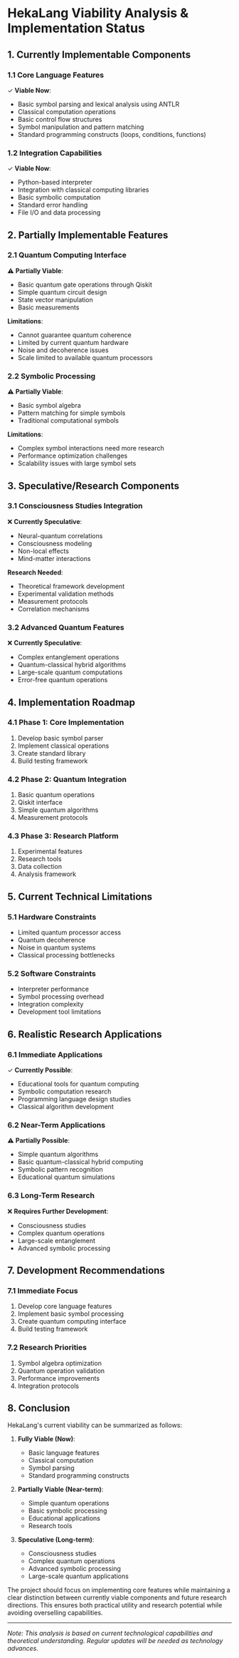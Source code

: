 # HekaLang Viability Analysis & Implementation Status

## 1. Currently Implementable Components

### 1.1 Core Language Features
✓ **Viable Now**:
- Basic symbol parsing and lexical analysis using ANTLR
- Classical computation operations
- Basic control flow structures
- Symbol manipulation and pattern matching
- Standard programming constructs (loops, conditions, functions)

### 1.2 Integration Capabilities
✓ **Viable Now**:
- Python-based interpreter
- Integration with classical computing libraries
- Basic symbolic computation
- Standard error handling
- File I/O and data processing

## 2. Partially Implementable Features

### 2.1 Quantum Computing Interface
⚠️ **Partially Viable**:
- Basic quantum gate operations through Qiskit
- Simple quantum circuit design
- State vector manipulation
- Basic measurements

**Limitations**:
- Cannot guarantee quantum coherence
- Limited by current quantum hardware
- Noise and decoherence issues
- Scale limited to available quantum processors

### 2.2 Symbolic Processing
⚠️ **Partially Viable**:
- Basic symbol algebra
- Pattern matching for simple symbols
- Traditional computational symbols

**Limitations**:
- Complex symbol interactions need more research
- Performance optimization challenges
- Scalability issues with large symbol sets

## 3. Speculative/Research Components

### 3.1 Consciousness Studies Integration
❌ **Currently Speculative**:
- Neural-quantum correlations
- Consciousness modeling
- Non-local effects
- Mind-matter interactions

**Research Needed**:
- Theoretical framework development
- Experimental validation methods
- Measurement protocols
- Correlation mechanisms

### 3.2 Advanced Quantum Features
❌ **Currently Speculative**:
- Complex entanglement operations
- Quantum-classical hybrid algorithms
- Large-scale quantum computations
- Error-free quantum operations

## 4. Implementation Roadmap

### 4.1 Phase 1: Core Implementation
1. Develop basic symbol parser
2. Implement classical operations
3. Create standard library
4. Build testing framework

### 4.2 Phase 2: Quantum Integration
1. Basic quantum operations
2. Qiskit interface
3. Simple quantum algorithms
4. Measurement protocols

### 4.3 Phase 3: Research Platform
1. Experimental features
2. Research tools
3. Data collection
4. Analysis framework

## 5. Current Technical Limitations

### 5.1 Hardware Constraints
- Limited quantum processor access
- Quantum decoherence
- Noise in quantum systems
- Classical processing bottlenecks

### 5.2 Software Constraints
- Interpreter performance
- Symbol processing overhead
- Integration complexity
- Development tool limitations

## 6. Realistic Research Applications

### 6.1 Immediate Applications
✓ **Currently Possible**:
- Educational tools for quantum computing
- Symbolic computation research
- Programming language design studies
- Classical algorithm development

### 6.2 Near-Term Applications
⚠️ **Partially Possible**:
- Simple quantum algorithms
- Basic quantum-classical hybrid computing
- Symbolic pattern recognition
- Educational quantum simulations

### 6.3 Long-Term Research
❌ **Requires Further Development**:
- Consciousness studies
- Complex quantum operations
- Large-scale entanglement
- Advanced symbolic processing

## 7. Development Recommendations

### 7.1 Immediate Focus
1. Develop core language features
2. Implement basic symbol processing
3. Create quantum computing interface
4. Build testing framework

### 7.2 Research Priorities
1. Symbol algebra optimization
2. Quantum operation validation
3. Performance improvements
4. Integration protocols

## 8. Conclusion

HekaLang's current viability can be summarized as follows:

1. **Fully Viable (Now)**:
   - Basic language features
   - Classical computation
   - Symbol parsing
   - Standard programming constructs

2. **Partially Viable (Near-term)**:
   - Simple quantum operations
   - Basic symbolic processing
   - Educational applications
   - Research tools

3. **Speculative (Long-term)**:
   - Consciousness studies
   - Complex quantum operations
   - Advanced symbolic processing
   - Large-scale quantum applications

The project should focus on implementing core features while maintaining a clear distinction between currently viable components and future research directions. This ensures both practical utility and research potential while avoiding overselling capabilities.

---

*Note: This analysis is based on current technological capabilities and theoretical understanding. Regular updates will be needed as technology advances.*
